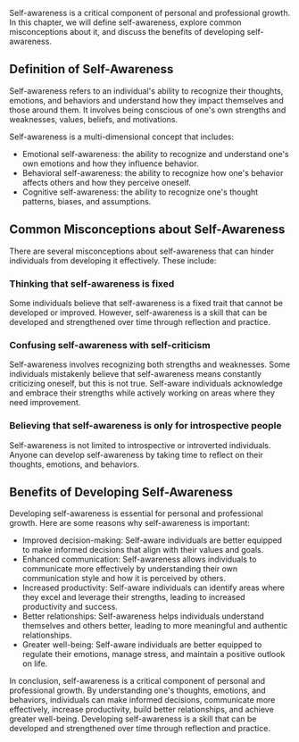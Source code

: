 
Self-awareness is a critical component of personal and professional growth. In this chapter, we will define self-awareness, explore common misconceptions about it, and discuss the benefits of developing self-awareness.

Definition of Self-Awareness
----------------------------

Self-awareness refers to an individual's ability to recognize their thoughts, emotions, and behaviors and understand how they impact themselves and those around them. It involves being conscious of one's own strengths and weaknesses, values, beliefs, and motivations.

Self-awareness is a multi-dimensional concept that includes:

* Emotional self-awareness: the ability to recognize and understand one's own emotions and how they influence behavior.
* Behavioral self-awareness: the ability to recognize how one's behavior affects others and how they perceive oneself.
* Cognitive self-awareness: the ability to recognize one's thought patterns, biases, and assumptions.

Common Misconceptions about Self-Awareness
------------------------------------------

There are several misconceptions about self-awareness that can hinder individuals from developing it effectively. These include:

### Thinking that self-awareness is fixed

Some individuals believe that self-awareness is a fixed trait that cannot be developed or improved. However, self-awareness is a skill that can be developed and strengthened over time through reflection and practice.

### Confusing self-awareness with self-criticism

Self-awareness involves recognizing both strengths and weaknesses. Some individuals mistakenly believe that self-awareness means constantly criticizing oneself, but this is not true. Self-aware individuals acknowledge and embrace their strengths while actively working on areas where they need improvement.

### Believing that self-awareness is only for introspective people

Self-awareness is not limited to introspective or introverted individuals. Anyone can develop self-awareness by taking time to reflect on their thoughts, emotions, and behaviors.

Benefits of Developing Self-Awareness
-------------------------------------

Developing self-awareness is essential for personal and professional growth. Here are some reasons why self-awareness is important:

* Improved decision-making: Self-aware individuals are better equipped to make informed decisions that align with their values and goals.
* Enhanced communication: Self-awareness allows individuals to communicate more effectively by understanding their own communication style and how it is perceived by others.
* Increased productivity: Self-aware individuals can identify areas where they excel and leverage their strengths, leading to increased productivity and success.
* Better relationships: Self-awareness helps individuals understand themselves and others better, leading to more meaningful and authentic relationships.
* Greater well-being: Self-aware individuals are better equipped to regulate their emotions, manage stress, and maintain a positive outlook on life.

In conclusion, self-awareness is a critical component of personal and professional growth. By understanding one's thoughts, emotions, and behaviors, individuals can make informed decisions, communicate more effectively, increase productivity, build better relationships, and achieve greater well-being. Developing self-awareness is a skill that can be developed and strengthened over time through reflection and practice.
